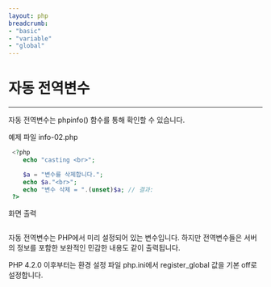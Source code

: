 ```yaml
---
layout: php
breadcrumb:
- "basic"
- "variable"
- "global"
---
```


# 자동 전역변수
---
자동 전역변수는 phpinfo() 함수를 통해 확인할 수 있습니다.  

예제 파일 info-02.php
```php
 <?php 
 	echo "casting <br>";

 	$a = "변수를 삭제합니다."; 
 	echo $a."<br>";
 	echo "변수 삭제 = ".(unset)$a; // 결과:  
 ?>
```

화면 출력
```
``` 

자동 전역변수는 PHP에서 미리 설정되어 있는 변수입니다. 하지만 전역변수들은 서버의 정보를 포함한 보완적인 민감한 내용도 같이 출력됩니다.  

PHP 4.2.0 이후부터는 환경 설정 파일 php.ini에서 register_global 값을 기본 off로 설정합니다.  

<br><br>